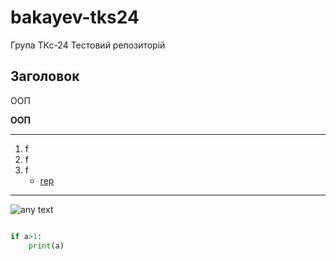# bakayev-tks24
Група ТКс-24
Тестовий репозиторій

## Заголовок

ООП

**ООП**
___
1. f
1. f
1. f
    + [rep](https://github.com/RomanBakayev/1)
---
![any text](https://github.com/RomanBakayev/bakayev-tks24/blob/main/scr/ZbLNOILccou6.png "текст")

```python

if a>1:
    print(a)

```